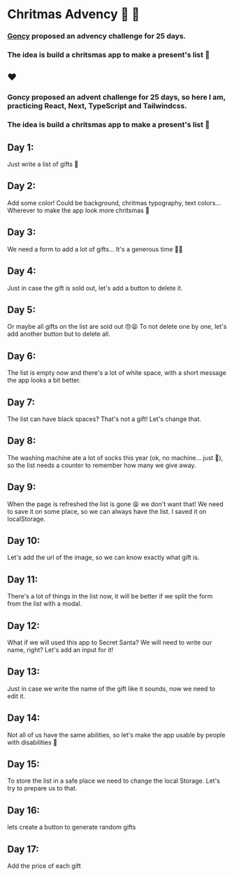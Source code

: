 # Chritmas Advency 🎄 🎅

### <a href="https://twitter.com/goncy/status/1466050967808401409">Goncy</a> proposed an advency challenge for 25 days.

### The idea is build a chritsmas app to make a present's list 🎁

## ❤️

### Goncy proposed an advent challenge for 25 days, so here I am, practicing React, Next, TypeScript and Tailwindcss.

### The idea is build a chritsmas app to make a present's list 🎁

## Day 1:

Just write a list of gifts 🎁

## Day 2:

Add some color! Could be background, chritmas typography, text colors... Wherever to make the app look more chritsmas 🎅

## Day 3:

We need a form to add a lot of gifts... It's a generous time 🎁🎁

## Day 4:

Just in case the gift is sold out, let's add a button to delete it.

## Day 5:

Or maybe all gifts on the list are sold out 😞😫 To not delete one by one, let's add another button but to delete all.

## Day 6:

The list is empty now and there's a lot of white space, with a short message the app looks a bit better.

## Day 7:

The list can have black spaces? That's not a gift! Let's change that.

## Day 8:

The washing machine ate a lot of socks this year (ok, no machine... just 🐶), so the list needs a counter to remember how many we give away.

## Day 9:

When the page is refreshed the list is gone 😫 we don't want that! We need to save it on some place, so we can always have the list. I saved it on localStorage.

## Day 10:

Let's add the url of the image, so we can know exactly what gift is.

## Day 11:

There's a lot of things in the list now, it will be better if we split the form from the list with a modal.

## Day 12:

What if we will used this app to Secret Santa? We will need to write our name, right? Let's add an input for it!

## Day 13:

Just in case we write the name of the gift like it sounds, now we need to edit it.

## Day 14:

Not all of us have the same abilities, so let's make the app usable by people with disabilities 💝

## Day 15:

To store the list in a safe place we need to change the local Storage. Let's try to prepare us to that.

## Day 16:

lets create a button to generate random gifts

## Day 17:

Add the price of each gift
